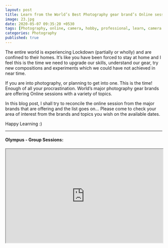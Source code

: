 ```yaml
---
layout: post
title: Learn from the World’s Best Photography gear brand’s Online sessions
image: 23.jpg
date: 2020-05-07 09:35:20 +0530
tags: [Photography, online, camera, hobby, professional, learn, camera gear, brand]
categories: Photography
published: true
---
```

The entire world is experiencing Lockdown (partially or wholly) and are confined to their homes. It’s like you have been forced to stay at home and I feel this is the time we need to upgrade our skills, understand our gear, try new compositions and experiments which we could have not achieved in near time.  

If you are into photography, or planning to get into one.  This is the time! Enough of all your procrastination. World’s major photography gear brands are offering Online sessions with a variety of topics.

In this blog post, I shall try to reconcile the online session from the major brands that are offering and the list goes on… Please come to check your area of interest from the brands and topics you wish on the available dates.

Happy Learning :)

***

#### Olympus - Group Sessions:

<iframe width="100%" height="300" src="https://docs.google.com/spreadsheets/d/e/2PACX-1vRlqIamwiqjX7gfk1M4b1f3sqHDFNcY903woiAQs-JPNQ-mcwUg_IveTRM4CcNcJGAsK4JjYWZOUkLh/pubhtml?gid=0&amp;single=true&amp;widget=false&amp;headers=false;chrome=false"> </iframe>
